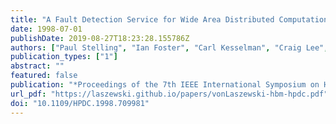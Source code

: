 ```yaml
---
title: "A Fault Detection Service for Wide Area Distributed Computations"
date: 1998-07-01
publishDate: 2019-08-27T18:23:28.155786Z
authors: ["Paul Stelling", "Ian Foster", "Carl Kesselman", "Craig Lee", "Gregor von Laszewski"]
publication_types: ["1"]
abstract: ""
featured: false
publication: "*Proceedings of the 7th IEEE International Symposium on High Performance Distributed Computing*"
url_pdf: "https://laszewski.github.io/papers/vonLaszewski-hbm-hpdc.pdf"
doi: "10.1109/HPDC.1998.709981"
---
```


